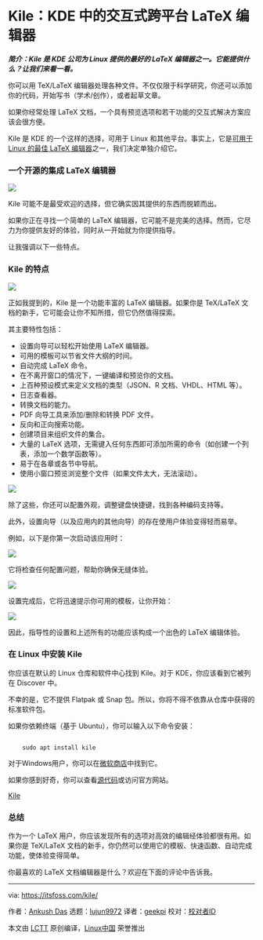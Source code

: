 [#]: subject: "Kile: An Interactive Cross-Platform LaTeX Editor by KDE"
[#]: via: "https://itsfoss.com/kile/"
[#]: author: "Ankush Das https://itsfoss.com/author/ankush/"
[#]: collector: "lujun9972"
[#]: translator: "geekpi"
[#]: reviewer: " "
[#]: publisher: " "
[#]: url: " "

Kile：KDE 中的交互式跨平台 LaTeX 编辑器
======

_**简介：Kile 是 KDE 公司为 Linux 提供的最好的 LaTeX 编辑器之一。它能提供什么？让我们来看一看。**_

你可以用 TeX/LaTeX 编辑器处理各种文件。不仅仅限于科学研究，你还可以添加你的代码，开始写书（学术/创作），或者起草文章。

如果你经常处理 LaTeX 文档，一个具有预览选项和若干功能的交互式解决方案应该会很方便。

Kile 是 KDE 的一个这样的选择，可用于 Linux 和其他平台。事实上，它是[可用于 Linux 的最佳 LaTeX 编辑器][1]之一，我们决定单独介绍它。

### 一个开源的集成 LaTeX 编辑器

![][2]

Kile 可能不是最受欢迎的选择，但它确实因其提供的东西而脱颖而出。

如果你正在寻找一个简单的 LaTeX 编辑器，它可能不是完美的选择。然而，它尽力为你提供友好的体验，同时从一开始就为你提供指导。

让我强调以下一些特点。

### Kile 的特点

![][3]

正如我提到的，Kile 是一个功能丰富的 LaTeX 编辑器。如果你是 TeX/LaTeX 文档的新手，它可能会让你不知所措，但它仍然值得探索。

其主要特性包括：

  * 设置向导可以轻松开始使用 LaTeX 编辑器。
  * 可用的模板可以节省文件大纲的时间。
  * 自动完成 LaTeX 命令。
  * 在不离开窗口的情况下，一键编译和预览你的文档。
  * 上百种预设模式来定义文档的类型（JSON、R 文档、VHDL、HTML 等）。
  * 日志查看器。
  * 转换文档的能力。
  * PDF 向导工具来添加/删除和转换 PDF 文件。
  * 反向和正向搜索功能。
  * 创建项目来组织文件的集合。
  * 大量的 LaTeX 选项，无需键入任何东西即可添加所需的命令（如创建一个列表，添加一个数学函数等）。
  * 易于在各章或各节中导航。
  * 使用小窗口预览浏览整个文件（如果文件太大，无法滚动）。



![][4]

除了这些，你还可以配置外观，调整键盘快捷键，找到各种编码支持等。

此外，设置向导（以及应用内的其他向导）的存在使用户体验变得轻而易举。

例如，以下是你第一次启动该应用时：

![][5]

它将检查任何配置问题，帮助你确保无缝体验。

![][6]

设置完成后，它将迅速提示你可用的模板，让你开始：

![][7]

因此，指导性的设置和上述所有的功能应该构成一个出色的 LaTeX 编辑体验。

### 在 Linux 中安装 Kile

你应该在默认的 Linux 仓库和软件中心找到 Kile。对于 KDE，你应该看到它被列在 Discover 中。

不幸的是，它不提供 Flatpak 或 Snap 包。所以，你将不得不依靠从仓库中获得的标准软件包。

如果你依赖终端（基于 Ubuntu），你可以输入以下命令安装：

```

    sudo apt install kile

```

对于Windows用户，你可以在[微软商店][8]中找到它。

如果你感到好奇，你可以查看[源代码][9]或访问官方网站。

[Kile][10]

### 总结

作为一个 LaTeX 用户，你应该发现所有的选项对高效的编辑经体验都很有用。如果你是 TeX/LaTeX 文档的新手，你仍然可以使用它的模板、快速函数、自动完成功能，使体验变得简单。

你最喜欢的 LaTeX 文档编辑器是什么？欢迎在下面的评论中告诉我。

--------------------------------------------------------------------------------

via: https://itsfoss.com/kile/

作者：[Ankush Das][a]
选题：[lujun9972][b]
译者：[geekpi](https://github.com/geekpi)
校对：[校对者ID](https://github.com/校对者ID)

本文由 [LCTT](https://github.com/LCTT/TranslateProject) 原创编译，[Linux中国](https://linux.cn/) 荣誉推出

[a]: https://itsfoss.com/author/ankush/
[b]: https://github.com/lujun9972
[1]: https://itsfoss.com/latex-editors-linux/
[2]: https://i0.wp.com/itsfoss.com/wp-content/uploads/2022/02/kile-latex-editor.png?resize=800%2C450&ssl=1
[3]: https://i0.wp.com/itsfoss.com/wp-content/uploads/2022/02/kile-latex.png?resize=800%2C534&ssl=1
[4]: https://i0.wp.com/itsfoss.com/wp-content/uploads/2022/02/kile-settings.png?resize=732%2C588&ssl=1
[5]: https://i0.wp.com/itsfoss.com/wp-content/uploads/2022/02/kile-setup.png?resize=800%2C682&ssl=1
[6]: https://i0.wp.com/itsfoss.com/wp-content/uploads/2022/02/kile-setup-1.png?resize=800%2C757&ssl=1
[7]: https://i0.wp.com/itsfoss.com/wp-content/uploads/2022/02/kile-templates.png?resize=800%2C652&ssl=1
[8]: https://www.microsoft.com/en-in/p/kile/9pmbng78pfk3?rtc=1&activetab=pivot:overviewtab
[9]: https://invent.kde.org/office/kile
[10]: https://apps.kde.org/kile/
